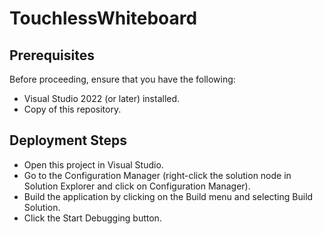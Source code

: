 # TouchlessWhiteboard

## Prerequisites
Before proceeding, ensure that you have the following:

- Visual Studio 2022 (or later) installed.
- Copy of this repository.

## Deployment Steps
  - Open this project in Visual Studio.
  - Go to the Configuration Manager (right-click the solution node in Solution Explorer and click on Configuration Manager).
  - Build the application by clicking on the Build menu and selecting Build Solution.
  - Click the Start Debugging button.
